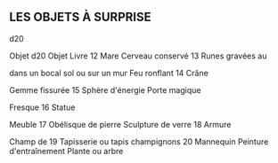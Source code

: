 ## LES OBJETS À SURPRISE


d20

Objet d20 Objet
Livre 12 Mare
Cerveau conservé 13  Runes gravées au

dans un bocal sol ou sur un mur
Feu ronflant 14 Crâne

Gemme fissurée 15 Sphère d'énergie
Porte magique

Fresque 16 Statue

Meuble 17  Obélisque de pierre
Sculpture de verre 18 Armure

Champ de 19  Tapisserie ou tapis
champignons 20 Mannequin
Peinture d'entraînement
Plante ou arbre
